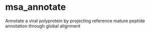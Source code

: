 # msa_annotate
Annotate a viral polyprotein by projecting reference mature peptide annotation through global alignment
